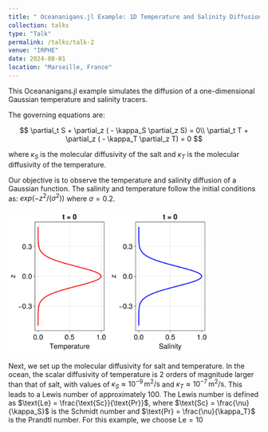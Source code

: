 ```yaml
---
title: " Oceananigans.jl Example: 1D Temperature and Salinity Diffusion"
collection: talks
type: "Talk"
permalink: /talks/talk-2
venue: "IRPHE"
date: 2024-08-01
location: "Marseille, France"
---
```


This Oceananigans.jl example simulates the diffusion of a one-dimensional Gaussian temperature and salinity tracers.

The governing equations are:

$$
\partial_t S + \partial_z ( - \kappa_S \partial_z S) = 0\\
\partial_t T + \partial_z ( - \kappa_T \partial_z T) = 0
$$

where $\kappa_S$ is the molecular diffusivity of the salt and $\kappa_T$ is the molecular diffusivity of the temperature.

Our objective is to observe the temperature and salinity diffusion of a Gaussian function. The salinity and temperature follow the initial conditions as: $exp(-z^2 / (\sigma^2))$ where $\sigma=0.2$.


<img src="/images/Exemples/IC_TS.png" width="400">

Next, we set up the molecular diffusivity for salt and temperature. In the ocean, the scalar diffusivity of temperature is 2 orders of magnitude larger than that of salt, with values of $\kappa_S \approx 10^{-9} \, \text{m}^2/\text{s}$ and $\kappa_T \approx 10^{-7} \, \text{m}^2/\text{s}$. This leads to a Lewis number of approximately 100. The Lewis number is defined as $\text{Le} = \frac{\text{Sc}}{\text{Pr}}$, where $\text{Sc} = \frac{\nu}{\kappa_S}$ is the Schmidt number and $\text{Pr} = \frac{\nu}{\kappa_T}$ is the Prandtl number. For this example, we choose $\text{Le} =10$


